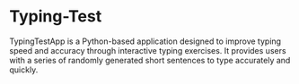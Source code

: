 # Typing-Test
TypingTestApp is a Python-based application designed to improve typing speed and accuracy through interactive typing exercises. It provides users with a series of randomly generated short sentences to type accurately and quickly. 
